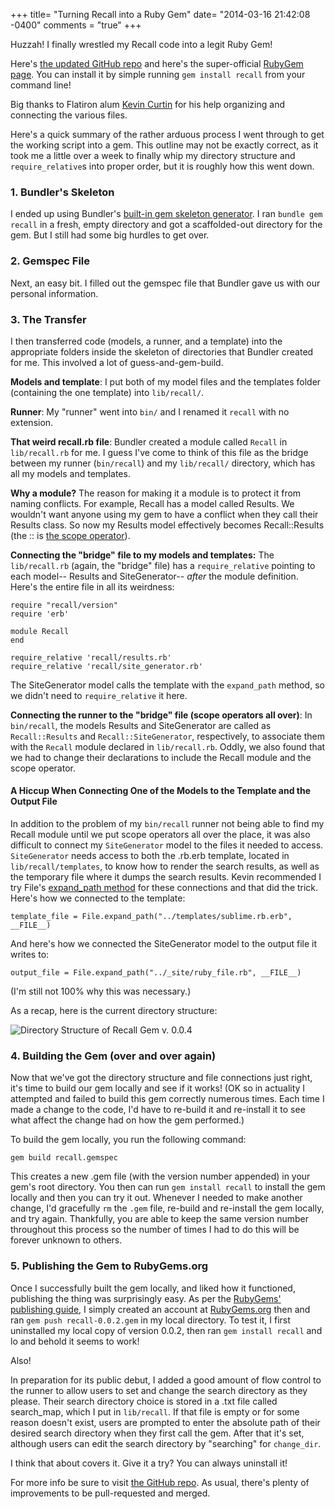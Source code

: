 +++
title= "Turning Recall into a Ruby Gem"
date= "2014-03-16 21:42:08 -0400"
comments = "true"
+++

Huzzah! I finally wrestled my Recall code into a legit Ruby Gem! 

Here's [the updated GitHub repo](https://github.com/sts10/recall) and here's the super-official [RubyGem page](https://rubygems.org/gems/recall). You can install it by simple running `gem install recall` from your command line!

Big thanks to Flatiron alum [Kevin Curtin](https://twitter.com/kcurtin) for his help organizing and connecting the various files. 

<!-- more -->

Here's a quick summary of the rather arduous process I went through to get the working script into a gem. This outline may not be exactly correct, as it took me a little over a week to finally whip my directory structure and `require_relative`s into proper order, but it is roughly how this went down. 

### 1. Bundler's Skeleton
I ended up using Bundler's [built-in gem skeleton generator](http://bundler.io/rubygems.html). I ran `bundle gem recall` in a fresh, empty directory and got a scaffolded-out directory for the gem. But I still had some big hurdles to get over.

### 2. Gemspec File
Next, an easy bit. I filled out the gemspec file that Bundler gave us with our personal information. 

### 3. The Transfer
I then transferred code (models, a runner, and a template) into the appropriate folders inside the skeleton of directories that Bundler created for me. This involved a lot of guess-and-gem-build. 

**Models and template**: I put both of my model files and the templates folder (containing the one template) into `lib/recall/`. 

**Runner**: My "runner" went into `bin/` and I renamed it `recall` with no extension.

**That weird recall.rb file**: Bundler created a module called `Recall` in `lib/recall.rb` for me. I guess I've come to think of this file as the bridge between my runner (`bin/recall`) and my `lib/recall/` directory, which has all my models and templates. 

**Why a module?** The reason for making it a module is to protect it from naming conflicts. For example, Recall has a model called Results. We wouldn't want anyone using my gem to have a conflict when they call their Results class. So now my Results model effectively becomes Recall::Results (the :: is [the scope operator](http://stackoverflow.com/questions/3009477/what-is-rubys-double-colon-all-about)).

**Connecting the "bridge" file to my models and templates:** The `lib/recall.rb` (again, the "bridge" file) has a `require_relative` pointing to each model-- Results and SiteGenerator-- _after_ the module definition. Here's the entire file in all its weirdness:
```
require "recall/version"
require 'erb'

module Recall
end

require_relative 'recall/results.rb'
require_relative 'recall/site_generator.rb'

```

The SiteGenerator model calls the template with the `expand_path` method, so we didn't need to `require_relative` it here. 

**Connecting the runner to the "bridge" file (scope operators all over)**: In `bin/recall`, the models Results and SiteGenerator are called as `Recall::Results` and `Recall::SiteGenerator`, respectively, to associate them with the `Recall` module declared in `lib/recall.rb`. Oddly, we also found that we had to change their declarations to include the Recall module and the scope operator. 

#### A Hiccup When Connecting One of the Models to the Template and the Output File

In addition to the problem of my `bin/recall` runner not being able to find my Recall module until we put scope operators all over the place, it was also difficult to connect my `SiteGenerator` model to the files it needed to access. `SiteGenerator` needs access to both the .rb.erb template, located in `lib/recall/templates`, to know how to render the search results, as well as the temporary file where it dumps the search results. Kevin recommended I try File's [expand_path method](http://ruby-doc.org/core-2.0/File.html#method-c-expand_path) for these connections and that did the trick. Here's how we connected to the template: 

```
template_file = File.expand_path("../templates/sublime.rb.erb", __FILE__)
```

And here's how we connected the SiteGenerator model to the output file it writes to:

```
output_file = File.expand_path("../_site/ruby_file.rb", __FILE__)
```
(I'm still not 100% why this was necessary.)

As a recap, here is the current directory structure:

![Directory Structure of Recall Gem v. 0.0.4](http://i.imgur.com/lYepXzH.png)

### 4. Building the Gem (over and over again)
Now that we've got the directory structure and file connections just right, it's time to build our gem locally and see if it works! (OK so in actuality I attempted and failed to build this gem correctly numerous times. Each time I made a change to the code, I'd have to re-build it and re-install it to see what affect the change had on how the gem performed.) 

To build the gem locally, you run the following command: 

`gem build recall.gemspec`

This creates a new .gem file (with the version number appended) in your gem's root directory. You then can run `gem install recall` to install the gem locally and then you can try it out. Whenever I needed to make another change, I'd gracefully `rm` the `.gem` file, re-build and re-install the gem locally, and try again. Thankfully, you are able to keep the same version number throughout this process so the number of times I had to do this will be forever unknown to others. 

### 5. Publishing the Gem to RubyGems.org

Once I successfully built the gem locally, and liked how it functioned, publishing the thing was surprisingly easy. As per the [RubyGems' publishing guide](http://guides.rubygems.org/publishing/), I simply created an account at [RubyGems.org](https://rubygems.org/) then and ran `gem push recall-0.0.2.gem` in my local directory. To test it, I first uninstalled my local copy of version 0.0.2, then ran `gem install recall` and lo and behold it seems to work!
 
Also! 

In preparation for its public debut, I added a good amount of flow control to the runner to allow users to set and change the search directory as they please. Their search directory choice is stored in a .txt file called search_map, which I put in `lib/recall`. If that file is empty or for some reason doesn't exist, users are prompted to enter the absolute path of their desired search directory when they first call the gem. After that it's set, although users can edit the search directory by "searching" for `change_dir`. 

I think that about covers it. Give it a try? You can always uninstall it! 

For more info be sure to visit [the GitHub repo](https://github.com/sts10/recall). As usual, there's plenty of improvements to be pull-requested and merged. 






